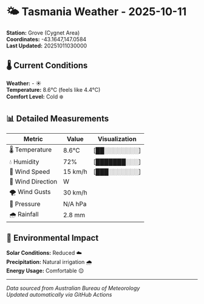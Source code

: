 # 🌤️ Tasmania Weather - 2025-10-11

**Station:** Grove (Cygnet Area)  
**Coordinates:** -43.1647,147.0584  
**Last Updated:** 20251011030000

## 🌡️ Current Conditions

**Weather:** - ☀️  
**Temperature:** 8.6°C (feels like 4.4°C)  
**Comfort Level:** Cold ❄️

## 📊 Detailed Measurements

| Metric | Value | Visualization |
|--------|-------|---------------|
| 🌡️ Temperature | 8.6°C | [██░░░░░░░░] |
| 💧 Humidity | 72% | [███████░░░] |
| 💨 Wind Speed | 15 km/h | [███░░░░░░░] |
| 🧭 Wind Direction | W | |
| 🌪️ Wind Gusts | 30 km/h | |
| 🔽 Pressure | N/A hPa | |
| 🌧️ Rainfall | 2.8 mm | |

## 🌱 Environmental Impact

**Solar Conditions:** Reduced ☁️  
**Precipitation:** Natural irrigation 🌧️  
**Energy Usage:** Comfortable 😌

---
*Data sourced from Australian Bureau of Meteorology*  
*Updated automatically via GitHub Actions*
